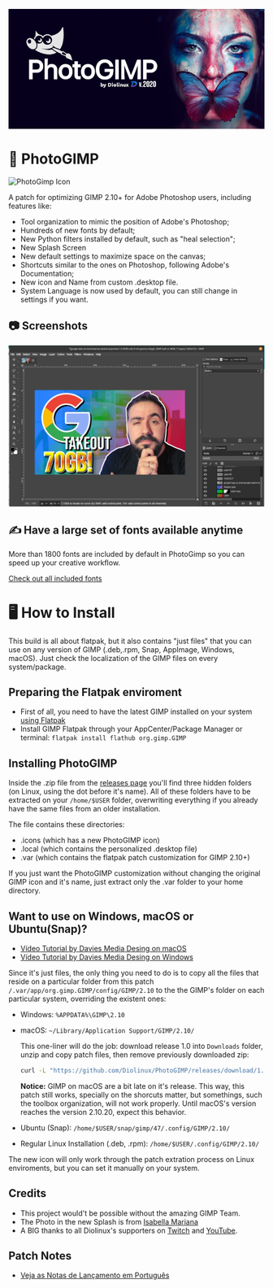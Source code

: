 ![PhotoGimp Diolinux Splash Art](./.var/app/org.gimp.GIMP/config/GIMP/2.10/splashes/photogimp-diolinux-splash.png)

# 🎨 PhotoGIMP

<img
  src="https://raw.githubusercontent.com/Diolinux/PhotoGIMP/master/.icons/photogimp.png"
  alt="PhotoGimp Icon"
  title="PhotoGimp"
  width="200px">

A patch for optimizing GIMP 2.10+ for Adobe Photoshop users, including features like:

* Tool organization to mimic the position of Adobe's Photoshop;
* Hundreds of new fonts by default;
* New Python filters installed by default, such as "heal selection";
* New Splash Screen
* New default settings to maximize space on the canvas;
* Shortcuts similar to the ones on Photoshop, following Adobe's Documentation;
* New icon and Name from custom .desktop file.
* System Language is now used by default, you can still change in settings if you want.

## 📷 Screenshots

![PhotoGimp Screenshot - Editing Google Takeout](./screenshots/2020-06-22_12-06.png)

## ✍️ Have a large set of fonts available anytime

More than 1800 fonts are included by default in PhotoGimp so you can speed up your creative workflow.

<!-- TODO: Add Screenshot utilizing one of included fonts. -->

[Check out all included fonts](https://github.com/Diolinux/PhotoGIMP/blob/master/fonts.txt)

# 🖥️ How to Install

This build is all about flatpak, but it also contains "just files" that you can use on any version of GIMP (.deb,.rpm, Snap, AppImage, Windows, macOS). Just check the localization of the GIMP files on every system/package.

## Preparing the Flatpak enviroment

* First of all, you need to have the latest GIMP installed on your system [using Flatpak](https://flatpak.org/setup/)
* Install GIMP Flatpak through your AppCenter/Package Manager or terminal:
```flatpak install flathub org.gimp.GIMP```

## Installing PhotoGIMP

Inside the .zip file from the [releases page](https://github.com/Diolinux/PhotoGIMP/releases) you'll find three hidden folders (on Linux, using the dot before it's name). All of these folders have to be extracted on your ```/home/$USER``` folder, overwriting everything if you already have the same files from an older installation.

The file contains these directories:

* .icons (which has a new PhotoGIMP icon)
* .local (which contains the personalized .desktop file)
* .var (which contains the flatpak patch customization for GIMP 2.10+)

If you just want the PhotoGIMP customization without changing the original GIMP icon and it's name, just extract only the .var folder to your home directory.

## Want to use on Windows, macOS or Ubuntu(Snap)?

* [Vídeo Tutorial by Davies Media Desing on macOS](https://youtu.be/5nXhtaGQs9U)
* [Vídeo Tutorial by Davies Media Desing on Windows](https://youtu.be/57DNUsf4A-0)

Since it's just files, the only thing you need to do is to copy all the files that reside on a particular folder from this patch ```/.var/app/org.gimp.GIMP/config/GIMP/2.10``` to the the GIMP's folder on each particular system, overriding the existent ones:

* Windows: `%APPDATA%\GIMP\2.10`

* macOS: `~/Library/Application Support/GIMP/2.10/`

  This one-liner will do the job: download release 1.0 into `Downloads` folder, unzip and copy patch files, then remove previously downloaded zip:
  ```bash
  curl -L "https://github.com/Diolinux/PhotoGIMP/releases/download/1.0/PhotoGIMP.by.Diolinux.v2020.for.Flatpak.zip" -o ~/Downloads/PhotoGIMP.by.Diolinux.v2020.for.Flatpak.zip && unzip ~/Downloads/PhotoGIMP.by.Diolinux.v2020.for.Flatpak.zip -d ~/Downloads && sudo cp -R ~/Downloads/PhotoGIMP\ by\ Diolinux\ v2020\ for\ Flatpak/.var/app/org.gimp.GIMP/config/GIMP/2.10/ ~/Library/Application\ Support/GIMP/2.10 && rm ~/Downloads/PhotoGIMP.by.Diolinux.v2020.for.Flatpak.zip
  ```
  **Notice:** GIMP on macOS are a bit late on it's release. This way, this patch still works, specially on the shorcuts matter, but somethings, such the toolbox organization, will not work properly. Until macOS's version reaches the version 2.10.20, expect this behavior.

* Ubuntu (Snap): `/home/$USER/snap/gimp/47/.config/GIMP/2.10/`

* Regular Linux Installation (.deb, .rpm): `/home/$USER/.config/GIMP/2.10/`

The new icon will only work through the patch extration process on Linux enviroments, but you can set it manually on your system.

## Credits

* This project would't be possible without the amazing GIMP Team.
* The Photo in the new Splash is from [Isabella Mariana](https://www.pexels.com/pt-br/@isabella-mariana-1022505)
* A BIG thanks to all Diolinux's supporters on [Twitch](https://twitch.tv/Diolinux) and [YouTube](https://youtube.com/Diolinux).

## Patch Notes
-  [Veja as Notas de Lançamento em Português](https://diolinux.com.br/2020/06/photogimp-2020.html)
